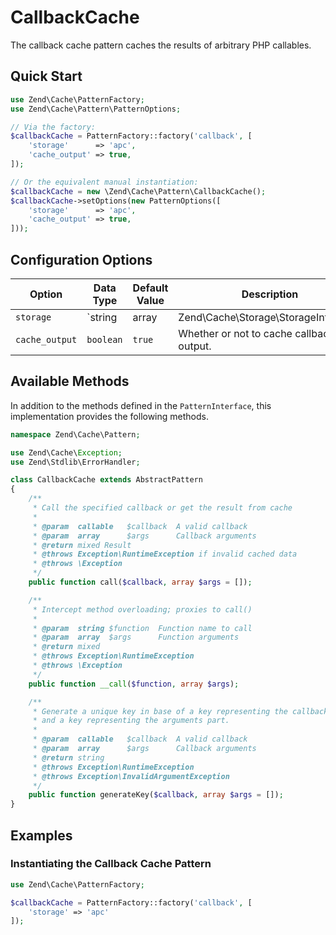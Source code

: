# CallbackCache


The callback cache pattern caches the results of arbitrary PHP callables.

## Quick Start

```php
use Zend\Cache\PatternFactory;
use Zend\Cache\Pattern\PatternOptions;

// Via the factory:
$callbackCache = PatternFactory::factory('callback', [
    'storage'      => 'apc',
    'cache_output' => true,
]);

// Or the equivalent manual instantiation:
$callbackCache = new \Zend\Cache\Pattern\CallbackCache();
$callbackCache->setOptions(new PatternOptions([
    'storage'      => 'apc',
    'cache_output' => true,
]));
```

## Configuration Options

Option | Data Type | Default Value | Description
------ | --------- | ------------- | -----------
`storage` | `string | array | Zend\Cache\Storage\StorageInterface` | none | Adapter used for reading and writing cached data.
`cache_output` | `boolean` | `true` | Whether or not to cache callback output.

## Available Methods

In addition to the methods defined in the `PatternInterface`, this
implementation provides the following methods.

```php
namespace Zend\Cache\Pattern;

use Zend\Cache\Exception;
use Zend\Stdlib\ErrorHandler;

class CallbackCache extends AbstractPattern
{
    /**
     * Call the specified callback or get the result from cache
     *
     * @param  callable   $callback  A valid callback
     * @param  array      $args      Callback arguments
     * @return mixed Result
     * @throws Exception\RuntimeException if invalid cached data
     * @throws \Exception
     */
    public function call($callback, array $args = []);

    /**
     * Intercept method overloading; proxies to call()
     *
     * @param  string $function  Function name to call
     * @param  array  $args      Function arguments
     * @return mixed
     * @throws Exception\RuntimeException
     * @throws \Exception
     */
    public function __call($function, array $args);

    /**
     * Generate a unique key in base of a key representing the callback part
     * and a key representing the arguments part.
     *
     * @param  callable   $callback  A valid callback
     * @param  array      $args      Callback arguments
     * @return string
     * @throws Exception\RuntimeException
     * @throws Exception\InvalidArgumentException
     */
    public function generateKey($callback, array $args = []);
}
```

## Examples

### Instantiating the Callback Cache Pattern

```php
use Zend\Cache\PatternFactory;

$callbackCache = PatternFactory::factory('callback', [
    'storage' => 'apc'
]);
```
